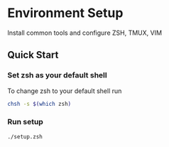 # Environment Setup

Install common tools and configure ZSH, TMUX, VIM

## Quick Start

### Set zsh as your default shell

To change zsh to your default shell run
```bash
chsh -s $(which zsh)
```

### Run setup

```bash
./setup.zsh
```
